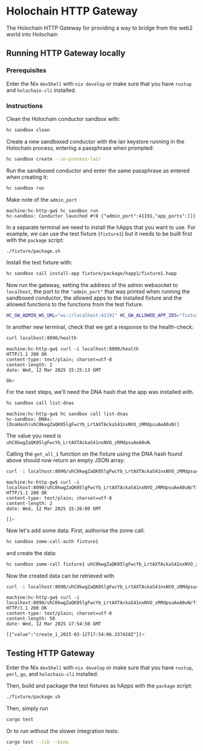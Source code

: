 # Holochain HTTP Gateway

The Holochain HTTP Gateway for providing a way to bridge from the web2 world into Holochain

## Running HTTP Gateway locally

### Prerequisites

Enter the Nix `devShell` with `nix develop` or make sure that you have `rustup`
and `holochain-cli` installed.

### Instructions

Clean the Holochain conductor sandbox with:

```bash
hc sandbox clean
```

Create a new sandboxed conductor with the lair keystore running in the
Holochain process, entering a passphrase when prompted:

```bash
hc sandbox create --in-process-lair
```

Run the sandboxed conductor and enter the same passphrase as entered when
creating it:

```bash
hc sandbox run
```

Make note of the `admin_port`

```console
machine:hc-http-gw$ hc sandbox run
hc-sandbox: Conductor launched #!0 {"admin_port":41191,"app_ports":[]}
```

In a separate terminal we need to install the hApps that you want to use.
For example, we can use the test fixture (`fixture1`) but it needs to be built
first with the `package` script:

```bash
./fixture/package.sh
```

Install the test fixture with:

```bash
hc sandbox call install-app fixture/package/happ1/fixture1.happ
```

Now run the gateway, setting the address of the admin websocket to `localhost`,
the port to the `"admin_port"` that was printed when running the sandboxed
conductor, the allowed apps to the installed fixture and the allowed
functions to the functions from the test fixture.

```bash
HC_GW_ADMIN_WS_URL="ws://localhost:41191" HC_GW_ALLOWED_APP_IDS="fixture1" HC_GW_ALLOWED_FNS_fixture1="coordinator1/get_all_1" cargo run
```

In another new terminal, check that we get a response to the health-check:

```bash
curl localhost:8090/health
```

```console
machine:hc-http-gw$ curl -i localhost:8090/health
HTTP/1.1 200 OK
content-type: text/plain; charset=utf-8
content-length: 2
date: Wed, 12 Mar 2025 15:25:13 GMT

Ok⏎
```

For the next steps, we'll need the DNA hash that the app was installed with.

```bash
hc sandbox call list-dnas
```

```console
machine:hc-http-gw$ hc sandbox call list-dnas
hc-sandbox: DNAs: [DnaHash(uhC0kwgZaQK05lgFwcYb_LrtAXTAckaS41nxNVO_zRMdpsuAeA0uN)]
```

The value you need is `uhC0kwgZaQK05lgFwcYb_LrtAXTAckaS41nxNVO_zRMdpsuAeA0uN`.

Calling the `get_all_1` function on the fixture using the DNA hash found above should 
now return an empty JSON array:

```bash
curl -i localhost:8090/uhC0kwgZaQK05lgFwcYb_LrtAXTAckaS41nxNVO_zRMdpsuAeA0uN/fixture1/coordinator1/get_all_1
```

```console
machine:hc-http-gw$ curl -i localhost:8090/uhC0kwgZaQK05lgFwcYb_LrtAXTAckaS41nxNVO_zRMdpsuAeA0uN/fixture1/coordinator1/get_all_1
HTTP/1.1 200 OK
content-type: text/plain; charset=utf-8
content-length: 2
date: Wed, 12 Mar 2025 15:26:00 GMT

[]⏎
```

Now let's add some data. First, authorise the zome call:

```bash
hc sandbox zome-call-auth fixture1
```

and create the data:

```bash
hc sandbox zome-call fixture1 uhC0kwgZaQK05lgFwcYb_LrtAXTAckaS41nxNVO_zRMdpsuAeA0uN coordinator1 create_1 'null'
```

Now the created data can be retrieved with

```bash
curl -i localhost:8090/uhC0kwgZaQK05lgFwcYb_LrtAXTAckaS41nxNVO_zRMdpsuAeA0uN/fixture1/coordinator1/get_all_1
```

```console
machine:hc-http-gw$ curl -i localhost:8090/uhC0kwgZaQK05lgFwcYb_LrtAXTAckaS41nxNVO_zRMdpsuAeA0uN/fixture1/coordinator1/get_all_1
HTTP/1.1 200 OK
content-type: text/plain; charset=utf-8
content-length: 50
date: Wed, 12 Mar 2025 17:54:50 GMT

[{"value":"create_1_2025-03-12T17:54:06.337428Z"}]⏎
```

## Testing HTTP Gateway

Enter the Nix `devShell` with `nix develop` or make sure that you have
`rustup`, `perl`, `go`, and `holochain-cli` installed.

Then, build and package the test fixtures as hApps with the `package` script:

```bash
./fixture/package.sh
```

Then, simply run

```bash
cargo test
```

Or to run without the slower integration tests:

```bash
cargo test --lib --bins
```
